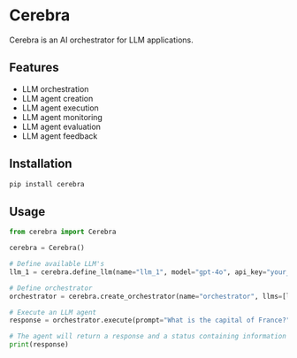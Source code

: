 # Cerebra 

Cerebra is an AI orchestrator for LLM applications.

## Features

-   LLM orchestration
-   LLM agent creation
-   LLM agent execution
-   LLM agent monitoring
-   LLM agent evaluation
-   LLM agent feedback

## Installation

```bash
pip install cerebra
```

## Usage

```python
from cerebra import Cerebra

cerebra = Cerebra()

# Define available LLM's
llm_1 = cerebra.define_llm(name="llm_1", model="gpt-4o", api_key="your_api_key")

# Define orchestrator
orchestrator = cerebra.create_orchestrator(name="orchestrator", llms=[llm_1])

# Execute an LLM agent
response = orchestrator.execute(prompt="What is the capital of France?")

# The agent will return a response and a status containing information about which LLM was used and the time it took to generate the response.
print(response)
```
